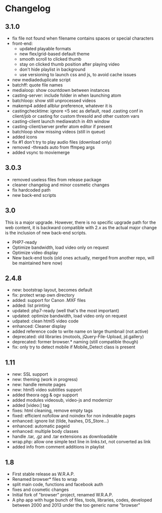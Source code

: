 # Changelog

## 3.1.0
* fix file not found when filename contains spaces or special characters
* front-end:
  - updated playable formats
  - new flex/grid-based default theme
  - smooth scroll to clicked thumb
  - stay on clicked thumb position after playing video
  - don't hide playlist in background
  - use versioning to launch css and js, to avoid cache issues
* new mediadeduplicate script
* batchff: quote file names
* medialoop: show countdown between instances
* casting-server: include folder in when launching atom
* batchloop: show still unprocessed videos
* makemp4 added allblur preference, whatever it is
* castingchecktime: ignore <5 sec as default, read .casting conf in client/job or casting for custom thresold and other custom vars
* casting-client launch mediawatch in 4th window
* casting-client/server prefer atom editor if present
* batchloop show missing videos (still in queue)
* added icons
* fix #1 don't try to play audio files (download only)
* removed -threads auto from ffmpeg args
* added vsync to moviemerge

## 3.0.3
* removed useless files from release package
* cleaner changelog and minor cosmetic changes
* fix hardcoded path
* new back-end scripts

## 3.0
This is a major upgrade. However, there is no specific upgrade path for the web
content, it is backward compatible with 2.x as the actual major change is the
inclusion of new back-end scripts.
* PHP7-ready
* Optimize bandwidth, load video only on request
* Optimize video display
* New back-end tools
  (old ones actually, merged from another repo, will be maintained here now)

## 2.4.8
* new: bootstrap layout, becomes default
* fix: protect wrap own directory
* added: support for Canon .MXF files
* added: list printing
* updated: php7-ready (well that's the most important)
* updated: optimize bandwidth, load video only on request
* udpated: clean html5 video code
* enhanced: Cleaner display
* added reference code to write name on large thumbnail (not active)
* deprecated: old libraries (motools, jQuery-File-Upload, jd.gallery)
* deprecated: former browser.* naming (still compatible though)
* fix: only try to detect mobile if Mobile_Detect class is present

## 1.11
* new: SSL support
* new: theming (work in progress)
* new: handle remote pages
* new: html5 video subtitles support
* added theora ogg & ogv support
* added modules videosub, video-js and modernizr
* added [video:] tag
* fixes: html cleaning, remove empty tags
* fixed: efficient nofollow and noindex for non indexable pages
* enhanced: ignore list (tilde, hashes, DS_Store...)
* enhanced: automatic pageid
* enhanced: multiple body classes
* handle .tar, .gz and .tar extensions as downloadable
* wrap.php: allow one simple text line in links.txt, not converted as link
* added info from comment additions in playlist

## 1.8
* First stable release as W.R.A.P.
* Renamed browser* files to wrap
* split main code, functions and facebook auth
* fixes and cosmetic changes
* Initial fork of "browser" project, renamed W.R.A.P.
* A php app with huge bunch of files, tools, libraries, codes,
  developed between 2000 and 2013 under the too generic name "browser"
